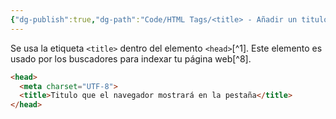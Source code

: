 ```yaml
---
{"dg-publish":true,"dg-path":"Code/HTML Tags/<title> - Añadir un titulo a una pestaña en HTML.md","permalink":"/code/html-tags/title-anadir-un-titulo-a-una-pestana-en-html/","created":"2024-03-31T23:18","updated":"2024-03-31T23:29"}
---
```


Se usa la etiqueta `<title>` dentro del elemento `<head>`[^1]. Este elemento es usado por los buscadores para indexar tu página web[^8].
```HTML 
<head>
  <meta charset="UTF-8">
  <title>Titulo que el navegador mostrará en la pestaña</title>
</head>
```
